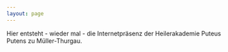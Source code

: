 ```yaml
---
layout: page
---
```


Hier entsteht - wieder mal - die Internetpräsenz der Heilerakademie Puteus Putens zu Müller-Thurgau.


